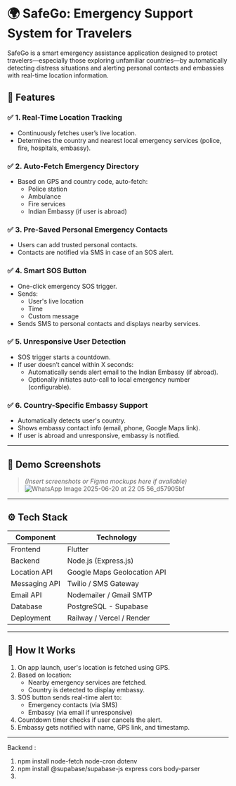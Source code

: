 # 🌍 SafeGo: Emergency Support System for Travelers

SafeGo is a smart emergency assistance application designed to protect travelers—especially those exploring unfamiliar countries—by automatically detecting distress situations and alerting personal contacts and embassies with real-time location information.

## 🚀 Features

### ✅ 1. Real-Time Location Tracking
- Continuously fetches user’s live location.
- Determines the country and nearest local emergency services (police, fire, hospitals, embassy).

### ✅ 2. Auto-Fetch Emergency Directory
- Based on GPS and country code, auto-fetch:
  - Police station
  - Ambulance
  - Fire services
  - Indian Embassy (if user is abroad)

### ✅ 3. Pre-Saved Personal Emergency Contacts
- Users can add trusted personal contacts.
- Contacts are notified via SMS in case of an SOS alert.

### ✅ 4. Smart SOS Button
- One-click emergency SOS trigger.
- Sends:
  - User's live location
  - Time
  - Custom message
- Sends SMS to personal contacts and displays nearby services.

### ✅ 5. Unresponsive User Detection
- SOS trigger starts a countdown.
- If user doesn’t cancel within X seconds:
  - Automatically sends alert email to the Indian Embassy (if abroad).
  - Optionally initiates auto-call to local emergency number (configurable).

### ✅ 6. Country-Specific Embassy Support
- Automatically detects user's country.
- Shows embassy contact info (email, phone, Google Maps link).
- If user is abroad and unresponsive, embassy is notified.

---

## 📱 Demo Screenshots
> *(Insert screenshots or Figma mockups here if available)*
> ![WhatsApp Image 2025-06-20 at 22 05 56_d57905bf](https://github.com/user-attachments/assets/ad907154-843a-4609-85eb-76f64a2fd275)


---

## ⚙️ Tech Stack

| Component        | Technology              |
|------------------|--------------------------|
| Frontend         | Flutter                  |
| Backend          | Node.js (Express.js)     |
| Location API     | Google Maps Geolocation API |
| Messaging API    | Twilio / SMS Gateway     |
| Email API        | Nodemailer / Gmail SMTP  |
| Database         | PostgreSQL - Supabase   |
| Deployment       | Railway / Vercel / Render |

---

## 🧠 How It Works

1. On app launch, user's location is fetched using GPS.
2. Based on location:
   - Nearby emergency services are fetched.
   - Country is detected to display embassy.
3. SOS button sends real-time alert to:
   - Emergency contacts (via SMS)
   - Embassy (via email if unresponsive)
4. Countdown timer checks if user cancels the alert.
5. Embassy gets notified with name, GPS link, and timestamp.

---


Backend :

1. npm install node-fetch node-cron dotenv
2. npm install @supabase/supabase-js express cors body-parser
3. 
